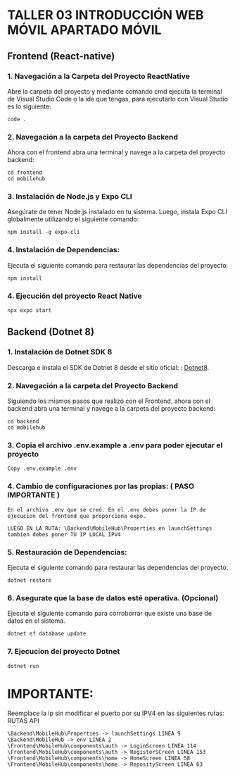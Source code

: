 # TALLER 03 INTRODUCCIÓN WEB MÓVIL APARTADO MÓVIL

## Frontend (React-native)

### 1. Navegación a la Carpeta del Proyecto ReactNative

Abre la carpeta del proyecto y mediante comando cmd ejecuta la terminal de Visual Studio Code o la ide que tengas, para ejecutarlo con Visual Studio es lo siguiente:
```cli
code .
```

### 2. Navegación a la carpeta del Proyecto Backend
Ahora con el frontend abra una terminal y navege a la carpeta del proyecto backend:
```cli
cd frontend
cd mobilehub
```

### 3. Instalación de Node.js y Expo CLI
Asegúrate de tener Node.js instalado en tu sistema.
Luego, instala Expo CLI globalmente utilizando el siguiente comando:
```cli
npm install -g expo-cli
```

### 4. Instalación de Dependencias:
Ejecuta el siguiente comando para restaurar las dependencias del proyecto:
```cli
npm install
```

### 4. Ejecución del proyecto React Native
```cli
npx expo start
```

## Backend (Dotnet 8)

### 1. Instalación de Dotnet SDK 8

Descarga e instala el SDK de Dotnet 8 desde el sitio oficial: : [Dotnet8](https://dotnet.microsoft.com/es-es/download/dotnet/8.0).

### 2. Navegación a la carpeta del Proyecto Backend

Siguiendo los mismos pasos que realizó con el Frontend, ahora con el backend abra una terminal y navege a la carpeta del proyecto backend:
```cli
cd backend
cd mobilehub
```

### 3. Copia el archivo .env.example a .env para poder ejecutar el proyecto
```cli
Copy .env.example .env
```

### 4. Cambio de configuraciones por las propias: ( PASO IMPORTANTE ) 
```
En el archivo .env que se creó. En el .env debes poner la IP de ejecucion del frontend que proporciona expo.

LUEGO EN LA RUTA: \Backend\MobileHub\Properties en launchSettings tambien debes poner TU IP LOCAL IPV4
```


### 5. Restauración de Dependencias:

Ejecuta el siguiente comando para restaurar las dependencias del proyecto:
```cli
dotnet restore
```

### 6. Asegurate que la base de datos esté operativa. (Opcional)

Ejecuta el siguiente comando para corroborrar que existe una base de datos en el sistema.
```cli
dotnet ef database update
```

### 7. Ejecucion del proyecto Dotnet 
```cli
dotnet run
```

# IMPORTANTE: 
Reemplace la ip sin modificar el puerto por su IPV4 en las siguientes rutas: RUTAS API
```RUTAS API
\Backend\MobileHub\Properties -> launchSettings LINEA 9 
\Backend\MobileHub -> env LINEA 2 
\Frontend\MobileHub\components\auth -> LoginScreen LINEA 114
\Frontend\MobileHub\components\auth -> RegisterSCreen LINEA 153
\Frontend\MobileHub\components\home -> HomeScreen LINEA 58
\Frontend\MobileHub\components\home -> ReposityScreen LINEA 63
```

